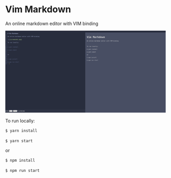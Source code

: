 # Vim Markdown

An online markdown editor with VIM binding

![](screenshot.png)

To run locally:

```
$ yarn install

$ yarn start

```
or

```
$ npm install

$ npm run start
```